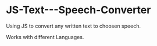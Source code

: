 # JS-Text---Speech-Converter

Using JS to convert any written text to choosen speech.

Works with different Languages.
